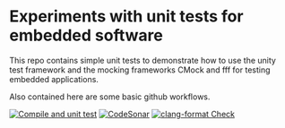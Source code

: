 # Experiments with unit tests for embedded software 

This repo contains simple unit tests to demonstrate how to use the unity test framework and the mocking frameworks CMock and fff for testing embedded applications.

Also contained here are some basic github workflows.

[![Compile and unit test](https://github.com/balaji-nordic/unit-test-experiments/actions/workflows/compile_and_test.yml/badge.svg)](https://github.com/balaji-nordic/unit-test-experiments/actions/workflows/compile_and_test.yml)
[![CodeSonar](https://github.com/balaji-nordic/unit-test-experiments/actions/workflows/sonarcloud.yml/badge.svg)](https://github.com/balaji-nordic/unit-test-experiments/actions/workflows/sonarcloud.yml)
[![clang-format Check](https://github.com/balaji-nordic/unit-test-experiments/actions/workflows/clangformat.yml/badge.svg)](https://github.com/balaji-nordic/unit-test-experiments/actions/workflows/clangformat.yml)
